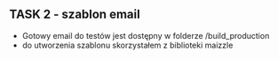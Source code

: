 ## TASK 2 - szablon email

* Gotowy email do testów jest dostępny w folderze /build_production
* do utworzenia szablonu skorzystałem z biblioteki maizzle